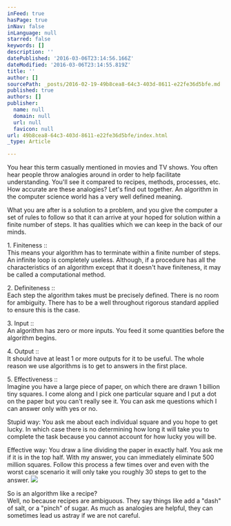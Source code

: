 ```yaml
---
inFeed: true
hasPage: true
inNav: false
inLanguage: null
starred: false
keywords: []
description: ''
datePublished: '2016-03-06T23:14:56.166Z'
dateModified: '2016-03-06T23:14:55.819Z'
title: ''
author: []
sourcePath: _posts/2016-02-19-49b8cea8-64c3-403d-8611-e22fe36d5bfe.md
published: true
authors: []
publisher:
  name: null
  domain: null
  url: null
  favicon: null
url: 49b8cea8-64c3-403d-8611-e22fe36d5bfe/index.html
_type: Article

---
```

You hear this term casually mentioned in movies and TV shows. You often hear people throw analogies around in order to help facilitate understanding. You'll see it compared to recipes, methods, processes, etc. How accurate are these analogies? Let's find out together. An algorithm in the computer science world has a very well defined meaning. 

What you are after is a solution to a problem, and you give the computer a set of rules to follow so that it can arrive at your hoped for solution within a finite number of steps. It has qualities which we can keep in the back of our minds.

1\. Finiteness ::   
This means your algorithm has to terminate within a finite number of steps. An infinite loop is completely useless. Although, if a procedure has all the characteristics of an algorithm except that it doesn't have finiteness, it may be called a computational method. 

2\. Definiteness ::  
Each step the algorithm takes must be precisely defined. There is no room for ambiguity. There has to be a well throughout rigorous standard applied to ensure this is the case. 

3\. Input ::  
An algorithm has zero or more inputs. You feed it some quantities before the algorithm begins. 

4\. Output ::  
It should have at least 1 or more outputs for it to be useful. The whole reason we use algorithms is to get to answers in the first place.

5\. Effectiveness ::   
Imagine you have a large piece of paper, on which there are drawn 1 billion tiny squares. I come along and I pick one particular square and I put a dot on the paper but you can't really see it. You can ask me questions which I can answer only with yes or no. 

Stupid way: You ask me about each individual square and you hope to get lucky. In which case there is no determining how long it will take you to complete the task because you cannot account for how lucky you will be. 

Effective way: You draw a line dividing the paper in exactly half. You ask me if it is in the top half. With my answer, you can immediately eliminate 500 million squares. Follow this process a few times over and even with the worst case scenario it will only take you roughly 30 steps to get to the answer. ![](https://the-grid-user-content.s3-us-west-2.amazonaws.com/29283c42-1123-4e9a-bcc4-ff7e77231a54.png)

So is an algorithm like a recipe?   
Well, no because recipes are ambiguous. They say things like add a "dash" of salt, or a "pinch" of sugar. As much as analogies are helpful, they can sometimes lead us astray if we are not careful.